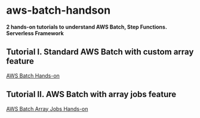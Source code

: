# aws-batch-handson
**2 hands-on tutorials to understand AWS Batch, Step Functions.**
**Serverless Framework**

## Tutorial I. Standard AWS Batch with custom array feature
[AWS Batch Hands-on](/batch-handson.MD)

## Tutorial II. AWS Batch with array jobs feature
[AWS Batch Array Jobs Hands-on](/array-jobs-handson.MD)
